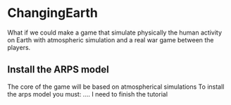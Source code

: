 # ChangingEarth
What if we could make a game that simulate physically the human activity on Earth with atmospheric simulation and a real war game between the players.

## Install the ARPS model
The core of the game will be based on atmospherical simulations
To install the arps model you must:
.... I need to finish the tutorial

